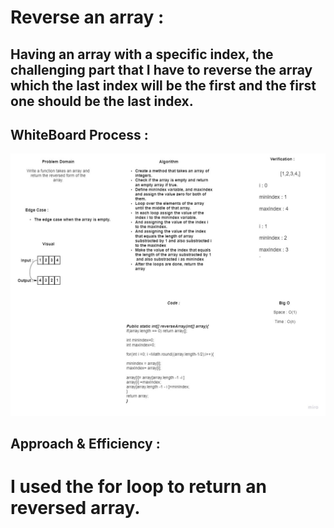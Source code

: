 # Reverse an array : 

## Having an array with a specific index, the challenging part that I have to reverse the array which the last index will be the first and the first one should be the last index.


## WhiteBoard Process : 


![challengeOne](./assets/Challenge1.jpg)

## Approach & Efficiency : 

# I used the for loop to return an reversed array.
